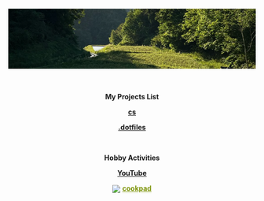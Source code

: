 <p align="center">
    <img src="png/background.png" />
</p>

<br>

<p align="center"><b>My Projects List</b></p>

<p align="center"><a href="https://shingokumada.github.io/decimal-to-binary/"><b>cs</b></a></p>

<p align="center"><a href="https://shingokumada.github.io/.dotfiles/"><b>.dotfiles</b></a></p>

<br>

<p align="center"><b>Hobby Activities</b></p>

<p align="center"><a href="https://youtube.com/@user-nr5ck5yt8c?feature=shared)/"><b>YouTube</b></a></p>

<p align="center"><a target="_blank" href="https://cookpad.com"><img style="border: 0px; vertical-align: middle;" src="https://img3.cookpad.com/image/link/cpicon.gif" /></a> <a style="color:#7d940a;font-weight:600;" target="_blank" href="https://cookpad.com/recipe/7865085"><b>cookpad</b></a></p>
